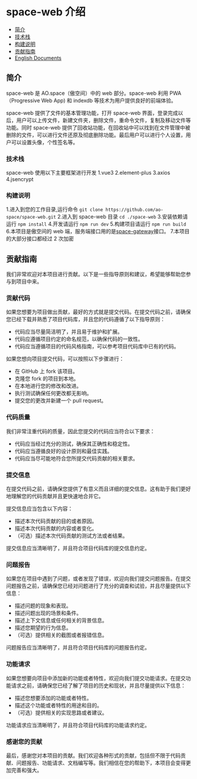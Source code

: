 # space-web 介绍

- [简介](#简介)
- [技术栈](#技术栈)
- [构建说明](#构建说明)
- [贡献指南](#贡献指南)
- [English Documents](/README.md)

## 简介

space-web 是 AO.space（傲空间）中的 web 部分。space-web 利用 PWA（Progressive Web App) 和 indexdb 等技术为用户提供良好的前端体验。

space-web 提供了文件的基本管理功能，打开 space-web 界面，登录完成以后，用户可以上传文件，新建文件夹，删除文件，重命令文件，复制及移动文件等功能。同时 space-web 提供了回收站功能，在回收站中可以找到在文件管理中被删除的文件，可以进行文件还原及彻底删除功能。最后用户可以进行个人设置，用户可以设置头像，个性签名等。

### 技术栈

space-web 使用以下主要框架进行开发
1.vue3
2.element-plus
3.axios
4.jsencrypt

### 构建说明

1.进入到您的工作目录,运行命令 `git clone https://github.com/ao-space/space-web.git`
2.进入到 space-web 目录 `cd ./space-web`
3.安装依赖请运行 `npm install`
4.开发请运行 `npm run dev`
5.构建项目请运行 `npm run build`
6.本项目是傲空间的 web 端，服务端接口用的是[space-gateway](https://github.com/ao-space/space-gateway)接口。
7.本项目的大部分接口都经过 2 次加密

## 贡献指南

我们非常欢迎对本项目进行贡献。以下是一些指导原则和建议，希望能够帮助您参与到项目中来。

### 贡献代码

如果您想要为项目做出贡献，最好的方式就是提交代码。在提交代码之前，请确保您已经下载并熟悉了项目代码库，并且您的代码遵循了以下指导原则：

- 代码应当尽量简洁明了，并且易于维护和扩展。
- 代码应遵循项目约定的命名规范，以确保代码的一致性。
- 代码应当遵循项目的代码风格指南，可以参考项目代码库中已有的代码。

如果您想向项目提交代码，可以按照以下步骤进行：

- 在 GitHub 上 fork 该项目。
- 克隆您 fork 的项目到本地。
- 在本地进行您的修改和改进。
- 执行测试确保任何更改都无影响。
- 提交您的更改并新建一个 pull request。

### 代码质量

我们非常注重代码的质量，因此您提交的代码应当符合以下要求：

- 代码应当经过充分的测试，确保其正确性和稳定性。
- 代码应当遵循良好的设计原则和最佳实践。
- 代码应当尽可能地符合您所提交代码贡献的相关要求。

### 提交信息

在提交代码之前，请确保您提供了有意义而且详细的提交信息。这有助于我们更好地理解您的代码贡献并且更快速地合并它。

提交信息应当包含以下内容：

- 描述本次代码贡献的目的或者原因。
- 描述本次代码贡献的内容或者变化。
- （可选）描述本次代码贡献的测试方法或者结果。

提交信息应当清晰明了，并且符合项目代码库的提交信息约定。

### 问题报告

如果您在项目中遇到了问题，或者发现了错误，欢迎向我们提交问题报告。在提交问题报告之前，请确保您已经对问题进行了充分的调查和试验，并且尽量提供以下信息：

- 描述问题的现象和表现。
- 描述问题出现的场景和条件。
- 描述上下文信息或任何相关的背景信息。
- 描述您期望的行为信息。
- （可选）提供相关的截图或者报错信息。

问题报告应当清晰明了，并且符合项目代码库的问题报告约定。

### 功能请求

如果您想要向项目中添加新的功能或者特性，欢迎向我们提交功能请求。在提交功能请求之前，请确保您已经了解了项目的历史和现状，并且尽量提供以下信息：

- 描述您想要添加的功能或者特性。
- 描述这个功能或者特性的用途和目的。
- （可选）提供相关的实现思路或者建议。

功能请求应当清晰明了，并且符合项目代码库的功能请求约定。

### 感谢您的贡献

最后，感谢您对本项目的贡献。我们欢迎各种形式的贡献，包括但不限于代码贡献、问题报告、功能请求、文档编写等。我们相信在您的帮助下，本项目会变得更加完善和强大。
